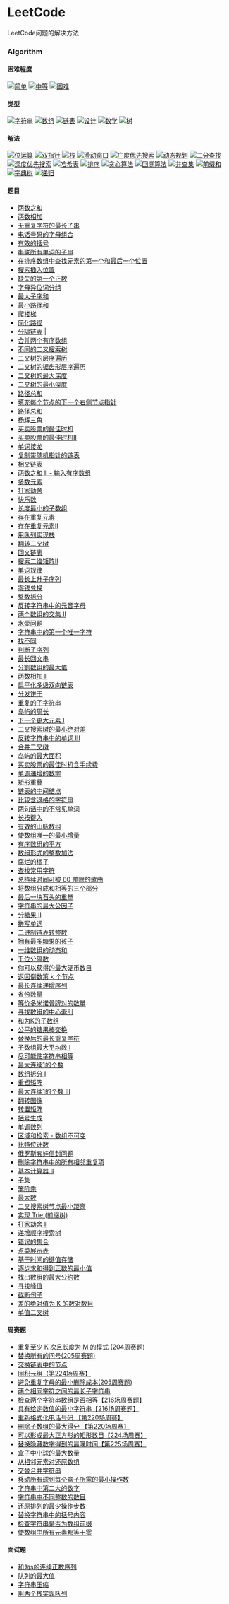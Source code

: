 # LeetCode

LeetCode问题的解决方法
### Algorithm

#### 困难程度
[![简单](https://img.shields.io/badge/%E7%AE%80%E5%8D%95-89-5cb85c)](https://github.com/yankewei/LeetCode-Go/labels/%E7%AE%80%E5%8D%95)
[![中等](https://img.shields.io/badge/%E4%B8%AD%E7%AD%89-49-f0ad4e)](https://github.com/yankewei/LeetCode-Go/labels/%E4%B8%AD%E7%AD%89)
[![困难](https://img.shields.io/badge/%E5%9B%B0%E9%9A%BE-4-d9534f)](https://github.com/yankewei/LeetCode-Go/labels/%E5%9B%B0%E9%9A%BE)
#### 类型
[![字符串](https://img.shields.io/badge/%E5%AD%97%E7%AC%A6%E4%B8%B2-26-c2e0c6)](https://github.com/yankewei/LeetCode-Go/labels/%E5%AD%97%E7%AC%A6%E4%B8%B2)
[![数组](https://img.shields.io/badge/%E6%95%B0%E7%BB%84-43-efa5ac)](https://github.com/yankewei/LeetCode-Go/labels/%E6%95%B0%E7%BB%84)
[![链表](https://img.shields.io/badge/%E9%93%BE%E8%A1%A8-11-e2f497)](https://github.com/yankewei/LeetCode-Go/labels/%E9%93%BE%E8%A1%A8)
[![设计](https://img.shields.io/badge/%E8%AE%BE%E8%AE%A1-2-4e32bc)](https://github.com/yankewei/LeetCode-Go/labels/%E8%AE%BE%E8%AE%A1)
[![数学](https://img.shields.io/badge/%E6%95%B0%E5%AD%A6-6-d4c5f9)](https://github.com/yankewei/LeetCode-Go/labels/%E6%95%B0%E5%AD%A6)
[![树](https://img.shields.io/badge/%E6%A0%91-10-c2e0c6)](https://github.com/yankewei/LeetCode-Go/labels/%E6%A0%91)
#### 解法
[![位运算](https://img.shields.io/badge/%E4%BD%8D%E8%BF%90%E7%AE%97-3-7786d1)](https://github.com/yankewei/LeetCode-Go/labels/%E4%BD%8D%E8%BF%90%E7%AE%97)
[![双指针](https://img.shields.io/badge/%E5%8F%8C%E6%8C%87%E9%92%88-20-388099)](https://github.com/yankewei/LeetCode-Go/labels/%E5%8F%8C%E6%8C%87%E9%92%88)
[![栈](https://img.shields.io/badge/%E6%A0%88-9-d015ed)](https://github.com/yankewei/LeetCode-Go/labels/%E6%A0%88)
[![滑动窗口](https://img.shields.io/badge/%E6%BB%91%E5%8A%A8%E7%AA%97%E5%8F%A3-8-f4d577)](https://github.com/yankewei/LeetCode-Go/labels/%E6%BB%91%E5%8A%A8%E7%AA%97%E5%8F%A3)
[![广度优先搜索](https://img.shields.io/badge/%E5%B9%BF%E5%BA%A6%E4%BC%98%E5%85%88%E6%90%9C%E7%B4%A0-4-61e8a4)](https://github.com/yankewei/LeetCode-Go/labels/%E5%B9%BF%E5%BA%A6%E4%BC%98%E5%85%88%E6%90%9C%E7%B4%A2)
[![动态规划](https://img.shields.io/badge/%E5%8A%A8%E6%80%81%E8%A7%84%E5%88%92-12-e2770b)](https://github.com/yankewei/LeetCode-Go/labels/%E5%8A%A8%E6%80%81%E8%A7%84%E5%88%92)
[![二分查找](https://img.shields.io/badge/%E4%BA%8C%E5%88%86%E6%9F%A5%E6%89%BE-7-3b8fba)](https://github.com/yankewei/LeetCode-Go/labels/%E4%BA%8C%E5%88%86%E6%9F%A5%E6%89%BE)
[![深度优先搜索](https://img.shields.io/badge/%E6%B7%B1%E5%BA%A6%E4%BC%98%E5%85%88%E6%90%9C%E7%B4%A2-9-9f59e0)](https://github.com/yankewei/LeetCode-Go/labels/%E6%B7%B1%E5%BA%A6%E4%BC%98%E5%85%88%E6%90%9C%E7%B4%A2)
[![哈希表](https://img.shields.io/badge/%E5%93%88%E5%B8%8C%E8%A1%A8-18-46a9bf)](https://github.com/yankewei/LeetCode-Go/labels/%E5%93%88%E5%B8%8C%E8%A1%A8)
[![排序](https://img.shields.io/badge/%E6%8E%92%E5%BA%8F-4-3ce522)](https://github.com/yankewei/LeetCode-Go/labels/%E6%8E%92%E5%BA%8F)
[![贪心算法](https://img.shields.io/badge/%E8%B4%AA%E5%BF%83%E7%AE%97%E6%B3%95-8-ed7bce)](https://github.com/yankewei/LeetCode-Go/labels/%E8%B4%AA%E5%BF%83%E7%AE%97%E6%B3%95)
[![回溯算法](https://img.shields.io/badge/%E5%9B%9E%E6%BA%AF%E7%AE%97%E6%B3%95-3-e5408d)](https://github.com/yankewei/LeetCode-Go/labels/%E5%9B%9E%E6%BA%AF%E7%AE%97%E6%B3%95)
[![并查集](https://img.shields.io/badge/%E5%B9%B6%E6%9F%A5%E9%9B%86-1-AA3CBC)](https://github.com/yankewei/LeetCode-Go/labels/%E5%B9%B6%E6%9F%A5%E9%9B%86)
[![前缀和](https://img.shields.io/badge/%E5%89%8D%E7%BC%80%E5%92%8C-4-584500)](https://github.com/yankewei/LeetCode-Go/labels/%E5%89%8D%E7%BC%80%E5%92%8C)
[![字典树](https://img.shields.io/badge/%E5%AD%97%E5%85%B8%E6%A0%91-1-D63A7F)](https://github.com/yankewei/LeetCode-Go/labels/%E5%AD%97%E5%85%B8%E6%A0%91)
[![递归](https://img.shields.io/badge/%E9%80%92%E5%BD%92-1-4B4B8C)](https://github.com/yankewei/LeetCode-Go/labels/%E9%80%92%E5%BD%92)
#### 题目
- [两数之和]()
- [两数相加](https://github.com/yankewei/LeetCode-Go/issues/71)
- [无重复字符的最长子串](https://github.com/yankewei/LeetCode-Go/issues/6)
- [电话号码的字母组合](https://github.com/yankewei/LeetCode-Go/issues/59)
- [有效的括号](https://github.com/yankewei/LeetCode-Go/issues/4)
- [串联所有单词的子串](https://github.com/yankewei/LeetCode-Go/issues/30)
- [在排序数组中查找元素的第一个和最后一个位置](https://github.com/yankewei/LeetCode-Go/issues/37)
- [搜索插入位置](https://github.com/yankewei/LeetCode-Go/issues/45)
- [缺失的第一个正数](https://github.com/yankewei/LeetCode-Go/issues/32)
- [字母异位词分组](https://github.com/yankewei/LeetCode-Go/issues/80)
- [最大子序和](./Algorithm/最大子序和.md)
- [最小路径和](https://github.com/yankewei/LeetCode-Go/issues/46)
- [爬楼梯](https://github.com/yankewei/LeetCode-Go/issues/16)
- [简化路径](https://github.com/yankewei/LeetCode-Go/issues/7)
- [分隔链表](https://github.com/yankewei/LeetCode-Go/issues/3) |
- [合并两个有序数组](https://github.com/yankewei/LeetCode-Go/issues/9)
- [不同的二叉搜索树](https://github.com/yankewei/LeetCode-Go/issues/44)
- [二叉树的层序遍历](https://github.com/yankewei/LeetCode-Go/issues/53)
- [二叉树的锯齿形层序遍历](https://github.com/yankewei/LeetCode-Go/issues/87)
- [二叉树的最大深度](https://github.com/yankewei/LeetCode-Go/issues/50)
- [二叉树的最小深度](https://github.com/yankewei/LeetCode-Go/issues/52)
- [路径总和](https://github.com/yankewei/LeetCode-Go/issues/41)
- [填充每个节点的下一个右侧节点指针](https://github.com/yankewei/LeetCode-Go/issues/63)
- [路径总和](https://github.com/yankewei/LeetCode-Go/issues/41)
- [杨辉三角](./Algorithm/杨辉三角.md) 
- [买卖股票的最佳时机](https://github.com/yankewei/LeetCode-Go/issues/15)
- [买卖股票的最佳时机Ⅱ](./Algorithm/买卖股票的最佳时机Ⅱ.md)
- [单词接龙](https://github.com/yankewei/LeetCode-Go/issues/36)
- [复制带随机指针的链表](https://github.com/yankewei/LeetCode-Go/issues/73)
- [相交链表](https://github.com/yankewei/LeetCode-Go/issues/77)
- [两数之和 II - 输入有序数组](https://github.com/yankewei/LeetCode-Go/issues/43)
- [多数元素](https://github.com/yankewei/LeetCode-Go/issues/19)
- [打家劫舍](https://github.com/yankewei/LeetCode-Go/issues/33)
- [快乐数](https://github.com/yankewei/LeetCode-Go/issues/79)
- [长度最小的子数组](https://github.com/yankewei/LeetCode-Go/issues/38)
- [存在重复元素](./Algorithm/存在重复元素.md)
- [存在重复元素Ⅱ](./Algorithm/存在重复元素Ⅱ.md)
- [用队列实现栈](https://github.com/yankewei/LeetCode-Go/issues/5)
- [翻转二叉树](./Algorithm/Invert-Binary-Tree.md)
- [回文链表](https://github.com/yankewei/LeetCode-Go/issues/68)
- [搜索二维矩阵Ⅱ](https://github.com/yankewei/LeetCode-Go/issues/27)
- [单词规律](https://github.com/yankewei/LeetCode-Go/issues/82)
- [最长上升子序列](https://github.com/yankewei/LeetCode-Go/issues/20)
- [零钱兑换](https://github.com/yankewei/LeetCode-Go/issues/14)
- [整数拆分](https://github.com/yankewei/LeetCode-Go/issues/51)
- [反转字符串中的元音字母](https://github.com/yankewei/LeetCode-Go/issues/60)
- [两个数组的交集 II](https://github.com/yankewei/LeetCode-Go/issues/42)
- [水壶问题](https://github.com/yankewei/LeetCode-Go/issues/28)
- [字符串中的第一个唯一字符](https://github.com/yankewei/LeetCode-Go/issues/88)
- [找不同](https://github.com/yankewei/LeetCode-Go/issues/84)
- [判断子序列](https://github.com/yankewei/LeetCode-Go/issues/49)
- [最长回文串](https://github.com/yankewei/LeetCode-Go/issues/26)
- [分割数组的最大值](https://github.com/yankewei/LeetCode-Go/issues/48)
- [两数相加 II](https://github.com/yankewei/LeetCode-Go/issues/76)
- [扁平化多级双向链表](https://github.com/yankewei/LeetCode-Go/issues/72)
- [分发饼干](https://github.com/yankewei/LeetCode-Go/issues/89)
- [重复的子字符串](https://github.com/yankewei/LeetCode-Go/issues/40)
- [岛屿的周长](https://github.com/yankewei/LeetCode-Go/issues/21)
- [下一个更大元素 I](https://github.com/yankewei/LeetCode-Go/issues/8)
- [二叉搜索树的最小绝对差](https://github.com/yankewei/LeetCode-Go/issues/61)
- [反转字符串中的单词 III](https://github.com/yankewei/LeetCode-Go/issues/55)
- [合并二叉树](https://github.com/yankewei/LeetCode-Go/issues/70)
- [岛屿的最大面积](https://github.com/yankewei/LeetCode-Go/issues/22)
- [买卖股票的最佳时机含手续费](https://github.com/yankewei/LeetCode-Go/issues/83)
- [单调递增的数字](https://github.com/yankewei/LeetCode-Go/issues/81)
- [矩形重叠](https://github.com/yankewei/LeetCode-Go/issues/25)
- [链表的中间结点](https://github.com/yankewei/LeetCode-Go/issues/29)
- [比较含退格的字符串](https://github.com/yankewei/LeetCode-Go/issues/66)
- [两句话中的不常见单词](https://github.com/yankewei/LeetCode-Go/issues/78)
- [长按键入](https://github.com/yankewei/LeetCode-Go/issues/67)
- [有效的山脉数组](https://github.com/yankewei/LeetCode-Go/issues/69)
- [使数组唯一的最小增量](https://github.com/yankewei/LeetCode-Go/issues/31)
- [有序数组的平方](https://github.com/yankewei/LeetCode-Go/issues/64)
- [数组形式的整数加法](https://github.com/yankewei/LeetCode-Go/issues/95)
- [腐烂的橘子](https://github.com/yankewei/LeetCode-Go/issues/10)
- [查找常用字符](https://github.com/yankewei/LeetCode-Go/issues/62)
- [总持续时间可被 60 整除的歌曲](https://github.com/yankewei/LeetCode-Go/issues/34)
- [将数组分成和相等的三个部分](https://github.com/yankewei/LeetCode-Go/issues/17)
- [最后一块石头的重量](https://github.com/yankewei/LeetCode-Go/issues/90)
- [字符串的最大公因子](https://github.com/yankewei/LeetCode-Go/issues/18)
- [分糖果 II](https://github.com/yankewei/LeetCode-Go/issues/11)
- [拼写单词](https://github.com/yankewei/LeetCode-Go/issues/24)
- [二进制链表转整数](https://github.com/yankewei/LeetCode-Go/issues/1)
- [拥有最多糖果的孩子](https://github.com/yankewei/LeetCode-Go/issues/35)
- [一维数组的动态和](https://github.com/yankewei/LeetCode-Go/issues/47)
- [千位分隔数](https://github.com/yankewei/LeetCode-Go/issues/97)
- [你可以获得的最大硬币数目](https://github.com/yankewei/LeetCode-Go/issues/56)
- [返回倒数第 k 个节点](https://github.com/yankewei/LeetCode-Go/issues/2)
- [最长连续递增序列](https://github.com/yankewei/LeetCode-Go/issues/98)
- [省份数量](https://github.com/yankewei/LeetCode-Go/issues/99)
- [等价多米诺骨牌对的数量](https://github.com/yankewei/LeetCode-Go/issues/100)
- [寻找数组的中心索引](https://github.com/yankewei/LeetCode-Go/issues/101)
- [和为K的子数组](https://github.com/yankewei/LeetCode-Go/issues/102)
- [公平的糖果棒交换](https://github.com/yankewei/LeetCode-Go/issues/105)
- [替换后的最长重复字符](https://github.com/yankewei/LeetCode-Go/issues/106)
- [子数组最大平均数 I](https://github.com/yankewei/LeetCode-Go/issues/107)
- [尽可能使字符串相等](https://github.com/yankewei/LeetCode-Go/issues/108)
- [最大连续1的个数](https://github.com/yankewei/LeetCode-Go/issues/109)
- [数组拆分 I](https://github.com/yankewei/LeetCode-Go/issues/110)
- [重塑矩阵](https://github.com/yankewei/LeetCode-Go/issues/111)
- [最大连续1的个数 III](https://github.com/yankewei/LeetCode-Go/issues/112)
- [翻转图像](https://github.com/yankewei/LeetCode-Go/issues/116)
- [转置矩阵](https://github.com/yankewei/LeetCode-Go/issues/117)
- [括号生成](https://github.com/yankewei/LeetCode-Go/issues/118)
- [单调数列](https://github.com/yankewei/LeetCode-Go/issues/119)
- [区域和检索 - 数组不可变](https://github.com/yankewei/LeetCode-Go/issues/120)
- [比特位计数](https://github.com/yankewei/LeetCode-Go/issues/121)
- [俄罗斯套娃信封问题](https://github.com/yankewei/LeetCode-Go/issues/122)
- [删除字符串中的所有相邻重复项](https://github.com/yankewei/LeetCode-Go/issues/123)
- [基本计算器 II](https://github.com/yankewei/LeetCode-Go/issues/124)
- [子集](https://github.com/yankewei/LeetCode-Go/issues/129)
- [笨阶乘](https://github.com/yankewei/LeetCode-Go/issues/130)
- [最大数](https://github.com/yankewei/LeetCode-Go/issues/131)
- [二叉搜索树节点最小距离](https://github.com/yankewei/LeetCode-Go/issues/132)
- [实现 Trie (前缀树)](https://github.com/yankewei/LeetCode-Go/issues/133)
- [打家劫舍 II](https://github.com/yankewei/LeetCode-Go/issues/134)
- [递增顺序搜索树](https://github.com/yankewei/LeetCode-Go/issues/135)
- [错误的集合](https://github.com/yankewei/LeetCode-Go/issues/136)
- [点菜展示表](https://github.com/yankewei/LeetCode-Go/issues/137)
- [基于时间的键值存储](https://github.com/yankewei/LeetCode-Go/issues/138)
- [逐步求和得到正数的最小值](https://github.com/yankewei/LeetCode-Go/issues/140)
- [找出数组的最大公约数](https://github.com/yankewei/LeetCode-Go/issues/141)
- [寻找峰值](https://github.com/yankewei/LeetCode-Go/issues/142)
- [截断句子](https://github.com/yankewei/LeetCode-Go/issues/143)
- [差的绝对值为 K 的数对数目](https://github.com/yankewei/LeetCode-Go/issues/144)
- [单值二叉树](https://github.com/yankewei/LeetCode-Go/issues/145)
#### 周赛题
- [重复至少 K 次且长度为 M 的模式 (204周赛题)](https://github.com/yankewei/LeetCode-Go/issues/54)
- [替换所有的问号(205周赛题)](https://github.com/yankewei/LeetCode-Go/issues/57)
- [交换链表中的节点](https://github.com/yankewei/LeetCode-Go/issues/92)
- [同积元组【第224场周赛】](https://github.com/yankewei/LeetCode-Go/issues/94)
- [避免重复字母的最小删除成本(205周赛题)](https://github.com/yankewei/LeetCode-Go/issues/58)
- [两个相同字符之间的最长子字符串](https://github.com/yankewei/LeetCode-Go/issues/65)
- [检查两个字符串数组是否相等【216场周赛题】](https://github.com/yankewei/LeetCode-Go/issues/74)
- [具有给定数值的最小字符串【216场周赛题】](https://github.com/yankewei/LeetCode-Go/issues/75)
- [重新格式化电话号码 【第220场周赛】](https://github.com/yankewei/LeetCode-Go/issues/85)
- [删除子数组的最大得分 【第220场周赛】](https://github.com/yankewei/LeetCode-Go/issues/86)
- [可以形成最大正方形的矩形数目【224场周赛】](https://github.com/yankewei/LeetCode-Go/issues/93)
- [替换隐藏数字得到的最晚时间【第225场周赛】](https://github.com/yankewei/LeetCode-Go/issues/96)
- [盒子中小球的最大数量](https://github.com/yankewei/LeetCode-Go/issues/103)
- [从相邻元素对还原数组](https://github.com/yankewei/LeetCode-Go/issues/104)
- [交替合并字符串](https://github.com/yankewei/LeetCode-Go/issues/114)
- [移动所有球到每个盒子所需的最小操作数](https://github.com/yankewei/LeetCode-Go/issues/115)
- [字符串中第二大的数字](https://github.com/yankewei/LeetCode-Go/issues/125)
- [字符串中不同整数的数目](https://github.com/yankewei/LeetCode-Go/issues/126)
- [还原排列的最少操作步数](https://github.com/yankewei/LeetCode-Go/issues/127)
- [替换字符串中的括号内容](https://github.com/yankewei/LeetCode-Go/issues/128)
- [检查字符串是否为数组前缀](https://github.com/yankewei/LeetCode-Go/issues/139)
- [使数组中所有元素都等于零](https://github.com/yankewei/LeetCode/issues/146)
#### 面试题
- [和为s的连续正数序列](https://github.com/yankewei/LeetCode-Go/issues/12)
- [队列的最大值](https://github.com/yankewei/LeetCode-Go/issues/13)
- [字符串压缩](https://github.com/yankewei/LeetCode-Go/issues/23)
- [用两个栈实现队列](https://github.com/yankewei/LeetCode-Go/issues/39)
